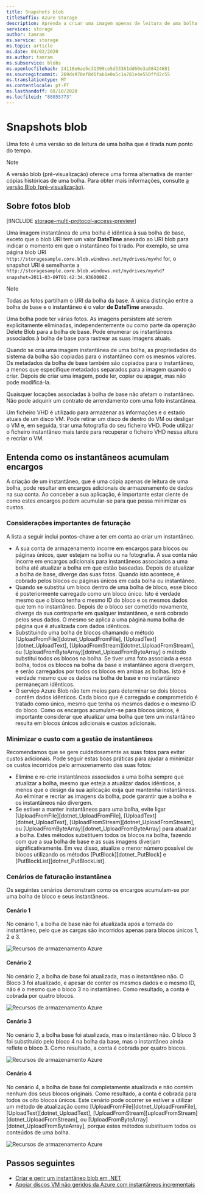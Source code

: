 ```yaml
---
title: Snapshots blob
titleSuffix: Azure Storage
description: Aprenda a criar uma imagem apenas de leitura de uma bolha para fazer o back-up dados blob num dado momento.
services: storage
author: tamram
ms.service: storage
ms.topic: article
ms.date: 04/02/2020
ms.author: tamram
ms.subservice: blobs
ms.openlocfilehash: 24118e6ae5c31399ce5d33361dd60e3a08424681
ms.sourcegitcommit: 269da970ef8d6fab1e0a5c1a781e4e550ffd2c55
ms.translationtype: MT
ms.contentlocale: pt-PT
ms.lasthandoff: 08/10/2020
ms.locfileid: "88055773"
---
```

# <a name="blob-snapshots"></a>Snapshots blob

Uma foto é uma versão só de leitura de uma bolha que é tirada num ponto do tempo.

> [!NOTE]
> A versão blob (pré-visualização) oferece uma forma alternativa de manter cópias históricas de uma bolha. Para obter mais informações, consulte [a versão Blob (pré-visualização)](versioning-overview.md).

## <a name="about-blob-snapshots"></a>Sobre fotos blob

[!INCLUDE [storage-multi-protocol-access-preview](../../../includes/storage-multi-protocol-access-preview.md)]

Uma imagem instantânea de uma bolha é idêntica à sua bolha de base, exceto que o blob URI tem um valor **DateTime** anexado ao URI blob para indicar o momento em que o instantâneo foi tirado. Por exemplo, se uma página blob URI `http://storagesample.core.blob.windows.net/mydrives/myvhd` for, o snapshot URI é semelhante a `http://storagesample.core.blob.windows.net/mydrives/myvhd?snapshot=2011-03-09T01:42:34.9360000Z` .

> [!NOTE]
> Todas as fotos partilham o URI da bolha da base. A única distinção entre a bolha de base e o instantâneo é o valor **de DateTime** anexado.
>

Uma bolha pode ter várias fotos. As imagens persistem até serem explicitamente eliminadas, independentemente ou como parte da operação Delete Blob para a bolha de base. Pode enumerar os instantâneos associados à bolha de base para rastrear as suas imagens atuais.

Quando se cria uma imagem instantânea de uma bolha, as propriedades do sistema da bolha são copiadas para o instantâneo com os mesmos valores. Os metadados da bolha de base também são copiados para o instantâneo, a menos que especifique metadados separados para a imagem quando o criar. Depois de criar uma imagem, pode ler, copiar ou apagar, mas não pode modificá-la.

Quaisquer locações associadas à bolha de base não afetam o instantâneo. Não pode adquirir um contrato de arrendamento com uma foto instantânea.

Um ficheiro VHD é utilizado para armazenar as informações e o estado atuais de um disco VM. Pode retirar um disco de dentro do VM ou desligar o VM e, em seguida, tirar uma fotografia do seu ficheiro VHD. Pode utilizar o ficheiro instantâneo mais tarde para recuperar o ficheiro VHD nessa altura e recriar o VM.

## <a name="understand-how-snapshots-accrue-charges"></a>Entenda como os instantâneos acumulam encargos

A criação de um instantâneo, que é uma cópia apenas de leitura de uma bolha, pode resultar em encargos adicionais de armazenamento de dados na sua conta. Ao conceber a sua aplicação, é importante estar ciente de como estes encargos podem acumular-se para que possa minimizar os custos.

### <a name="important-billing-considerations"></a>Considerações importantes de faturação

A lista a seguir inclui pontos-chave a ter em conta ao criar um instantâneo.

- A sua conta de armazenamento incorre em encargos para blocos ou páginas únicos, quer estejam na bolha ou na fotografia. A sua conta não incorre em encargos adicionais para instantâneos associados a uma bolha até atualizar a bolha em que estão baseadas. Depois de atualizar a bolha de base, diverge das suas fotos. Quando isto acontece, é cobrado pelos blocos ou páginas únicos em cada bolha ou instantâneo.
- Quando se substitui um bloco dentro de uma bolha de bloco, esse bloco é posteriormente carregado como um bloco único. Isto é verdade mesmo que o bloco tenha o mesmo ID do bloco e os mesmos dados que tem no instantâneo. Depois de o bloco ser cometido novamente, diverge da sua contraparte em qualquer instantâneo, e será cobrado pelos seus dados. O mesmo se aplica a uma página numa bolha de página que é atualizada com dados idênticos.
- Substituindo uma bolha de blocos chamando o método [UploadFromFile][dotnet_UploadFromFile], [UploadText][dotnet_UploadText], [UploadFromStream][dotnet_UploadFromStream], ou [UploadFromByteArray][dotnet_UploadFromByteArray] o método substitui todos os blocos na bolha. Se tiver uma foto associada a essa bolha, todos os blocos na bolha da base e instantâneo agora divergem, e serão carregados por todos os blocos em ambas as bolhas. Isto é verdade mesmo que os dados na bolha de base e no instantâneo permaneçam idênticos.
- O serviço Azure Blob não tem meios para determinar se dois blocos contêm dados idênticos. Cada bloco que é carregado e comprometido é tratado como único, mesmo que tenha os mesmos dados e o mesmo ID do bloco. Como os encargos acumulam-se para blocos únicos, é importante considerar que atualizar uma bolha que tem um instantâneo resulta em blocos únicos adicionais e custos adicionais.

### <a name="minimize-cost-with-snapshot-management"></a>Minimizar o custo com a gestão de instantâneos

Recomendamos que se gere cuidadosamente as suas fotos para evitar custos adicionais. Pode seguir estas boas práticas para ajudar a minimizar os custos incorridos pelo armazenamento das suas fotos:

- Elimine e re-crie instantâneos associados a uma bolha sempre que atualizar a bolha, mesmo que esteja a atualizar dados idênticos, a menos que o design da sua aplicação exija que mantenha instantâneos. Ao eliminar e recriar as imagens da bolha, pode garantir que a bolha e os instantâneos não divergem.
- Se estiver a manter instantâneos para uma bolha, evite ligar [UploadFromFile][dotnet_UploadFromFile], [UploadText][dotnet_UploadText], [UploadFromStream][dotnet_UploadFromStream], ou [UploadFromByteArray][dotnet_UploadFromByteArray] para atualizar a bolha. Estes métodos substituem todos os blocos na bolha, fazendo com que a sua bolha de base e as suas imagens diverjam significativamente. Em vez disso, atualize o menor número possível de blocos utilizando os métodos [PutBlock][dotnet_PutBlock] e [PutBlockList][dotnet_PutBlockList].

### <a name="snapshot-billing-scenarios"></a>Cenários de faturação instantânea

Os seguintes cenários demonstram como os encargos acumulam-se por uma bolha de bloco e seus instantâneos.

#### <a name="scenario-1"></a>Cenário 1

No cenário 1, a bolha de base não foi atualizada após a tomada do instantâneo, pelo que as cargas são incorridos apenas para blocos únicos 1, 2 e 3.

![Recursos de armazenamento Azure](./media/snapshots-overview/storage-blob-snapshots-billing-scenario-1.png)

#### <a name="scenario-2"></a>Cenário 2

No cenário 2, a bolha de base foi atualizada, mas o instantâneo não. O Bloco 3 foi atualizado, e apesar de conter os mesmos dados e o mesmo ID, não é o mesmo que o bloco 3 no instantâneo. Como resultado, a conta é cobrada por quatro blocos.

![Recursos de armazenamento Azure](./media/snapshots-overview/storage-blob-snapshots-billing-scenario-2.png)

#### <a name="scenario-3"></a>Cenário 3

No cenário 3, a bolha base foi atualizada, mas o instantâneo não. O bloco 3 foi substituído pelo bloco 4 na bolha da base, mas o instantâneo ainda reflete o bloco 3. Como resultado, a conta é cobrada por quatro blocos.

![Recursos de armazenamento Azure](./media/snapshots-overview/storage-blob-snapshots-billing-scenario-3.png)

#### <a name="scenario-4"></a>Cenário 4

No cenário 4, a bolha de base foi completamente atualizada e não contém nenhum dos seus blocos originais. Como resultado, a conta é cobrada para todos os oito blocos únicos. Este cenário pode ocorrer se estiver a utilizar um método de atualização como [UploadFromFile][dotnet_UploadFromFile], [UploadText][dotnet_UploadText], [UploadFromStream][uploadFromStream][dotnet_UploadFromStream], ou [UploadFromByteArray][dotnet_UploadFromByteArray], porque estes métodos substituem todos os conteúdos de uma bolha.

![Recursos de armazenamento Azure](./media/snapshots-overview/storage-blob-snapshots-billing-scenario-4.png)

## <a name="next-steps"></a>Passos seguintes

- [Criar e gerir um instantâneo blob em .NET](snapshots-manage-dotnet.md)
- [Apoiar discos VM não geridos da Azure com instantâneos incrementais](../../virtual-machines/windows/incremental-snapshots.md)
